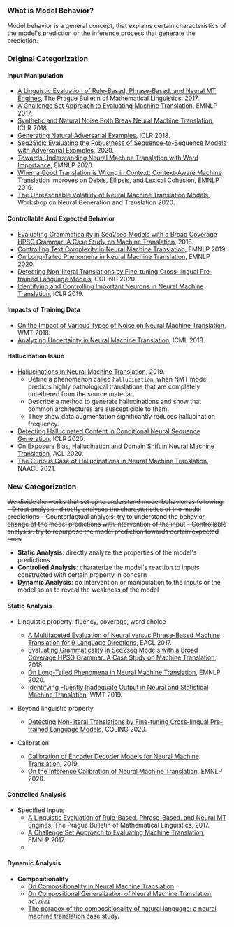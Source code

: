 
### What is Model Behavior?

Model behavior is a general concept, that explains certain characteristics of the model's prediction or the inference process that generate the prediction.

### Original Categorization

#### Input Manipulation

- [A Linguistic Evaluation of Rule-Based, Phrase-Based, and Neural MT Engines](https://ufal.mff.cuni.cz/pbml/108/art-burchardt-macketanz-dehdari-heigold-peter-williams.pdf), The Prague Bulletin of Mathematical Linguistics, 2017.
- [A Challenge Set Approach to Evaluating Machine Translation](https://aclanthology.org/D17-1263.pdf), EMNLP 2017.
- [Synthetic and Natural Noise Both Break Neural Machine Translation](https://openreview.net/forum?id=BJ8vJebC-), ICLR 2018.
- [Generating Natural Adversarial Examples](https://arxiv.org/abs/1710.11342), ICLR 2018.
- [Seq2Sick: Evaluating the Robustness of Sequence-to-Sequence Models with Adversarial Examples](https://ojs.aaai.org//index.php/AAAI/article/view/5767), 2020.
- [Towards Understanding Neural Machine Translation with Word Importance](https://aclanthology.org/D19-1088/), EMNLP 2020.
- [When a Good Translation is Wrong in Context: Context-Aware Machine Translation Improves on Deixis, Ellipsis, and Lexical Cohesion](https://aclanthology.org/P19-1116/), EMNLP 2019.
- [The Unreasonable Volatility of Neural Machine Translation Models](https://aclanthology.org/2020.ngt-1.10/), Workshop on Neural Generation and Translation 2020.


#### Controllable And Expected Behavior

- [Evaluating Grammaticality in Seq2seq Models with a Broad Coverage HPSG Grammar: A Case Study on Machine Translation](https://aclanthology.org/W18-5432/), 2018.
- [Controlling Text Complexity in Neural Machine Translation](https://aclanthology.org/D19-1166/), EMNLP 2019.
- [On Long-Tailed Phenomena in Neural Machine Translation](https://www.overleaf.com/project/6132bd0513f6ce27b87dac61), EMNLP 2020.
- [Detecting Non-literal Translations by Fine-tuning Cross-lingual Pre-trained Language Models](https://aclanthology.org/2020.coling-main.522/), COLING 2020.
- [Identifying and Controlling Important Neurons in Neural Machine Translation](https://openreview.net/forum?id=H1z-PsR5KX), ICLR 2019.


#### Impacts of Training Data

- [On the Impact of Various Types of Noise on Neural Machine Translation](https://aclanthology.org/W18-2709/), WMT 2018.
- [Analyzing Uncertainty in Neural Machine Translation](http://proceedings.mlr.press/v80/ott18a.html), ICML 2018.

#### Hallucination Issue

- [Hallucinations in Neural Machine Translation](https://openreview.net/pdf?id=SkxJ-309FQ), 2019.
  - Define a phenomenon called `hallucination`, when NMT model predicts highly pathological translations that are completely untethered from the source material.
  - Describe a method to generate hallucinations and show that common architectures are suscepticible to them.
  - They show data augmentation significantly reduces hallucination frequency.
- [Detecting Hallucinated Content in Conditional Neural Sequence Generation](https://arxiv.org/abs/2011.02593), ICLR 2020.
- [On Exposure Bias, Hallucination and Domain Shift in Neural Machine Translation](https://aclanthology.org/2020.acl-main.326/), ACL 2020.
- [The Curious Case of Hallucinations in Neural Machine Translation](https://arxiv.org/pdf/2104.06683.pdf), NAACL 2021.

### New Categorization

~~We divide the works that set up to understand model behavior as following:~~
~~- Direct analysis        : directly analyses the characteristics of the model predictions~~
~~- Counterfactual analysis: try to understand the behavior change of the model predictions with intervention of the input~~
~~- Controllable analysis  : try to repurpose the model prediction towards certain expected ones~~

- **Static Analysis**: directly analyze the properties of the model's predictions
- **Controlled Analysis**: charaterize the model's reaction to inputs constructed with certain property in concern
- **Dynamic Analysis**: do intervention or manipulation to the inputs or the model so as to reveal the weakness of the model

#### Static Analysis

- Linguistic property: fluency, coverage, word choice
  - [A Multifaceted Evaluation of Neural versus Phrase-Based Machine Translation for 9 Language Directions](https://aclanthology.org/E17-1100.pdf), EACL 2017.
  - [Evaluating Grammaticality in Seq2seq Models with a Broad Coverage HPSG Grammar: A Case Study on Machine Translation](https://aclanthology.org/W18-5432/), 2018.
  - [On Long-Tailed Phenomena in Neural Machine Translation](https://www.overleaf.com/project/6132bd0513f6ce27b87dac61), EMNLP 2020.
  - [Identifying Fluently Inadequate Output in Neural and Statistical Machine Translation](https://aclanthology.org/W19-6623.pdf), WMT 2019.

- Beyond linguistic property
  - [Detecting Non-literal Translations by Fine-tuning Cross-lingual Pre-trained Language Models](https://aclanthology.org/2020.coling-main.522/), COLING 2020.

- Calibration
  - [Calibration of Encoder Decoder Models for Neural Machine Translation](https://arxiv.org/abs/1903.00802), 2019.
  - [On the Inference Calibration of Neural Machine Translation](https://arxiv.org/pdf/2005.00963.pdf), EMNLP 2020.

#### Controlled Analysis

- Specified Inputs
  - [A Linguistic Evaluation of Rule-Based, Phrase-Based, and Neural MT Engines](https://ufal.mff.cuni.cz/pbml/108/art-burchardt-macketanz-dehdari-heigold-peter-williams.pdf), The Prague Bulletin of Mathematical Linguistics, 2017.
  - [A Challenge Set Approach to Evaluating Machine Translation](https://aclanthology.org/D17-1263.pdf), EMNLP 2017.
  - 



#### Dynamic Analysis

- **Compositionality**
  - [On Compositionality in Neural Machine Translation](https://arxiv.org/pdf/1911.01497.pdf).
  - [On Compositional Generalization of Neural Machine Translation](https://aclanthology.org/2021.acl-long.368.pdf), `acl2021`
  - [The paradox of the compositionality of natural language: a neural machine translation case study](https://arxiv.org/pdf/2108.05885.pdf).



